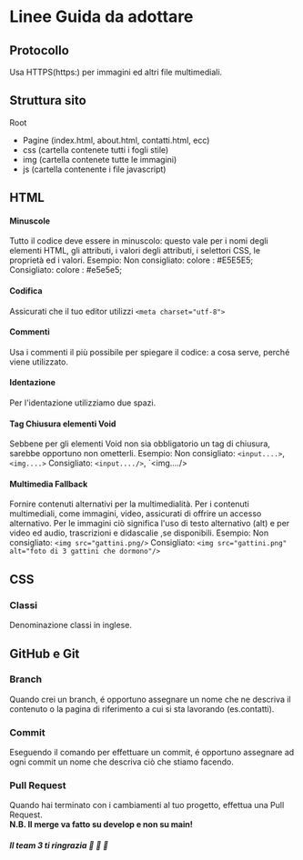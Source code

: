 # Linee Guida da adottare

## Protocollo

Usa HTTPS(https:) per immagini ed altri file multimediali.

## Struttura sito

Root
- Pagine (index.html, about.html, contatti.html, ecc)
- css (cartella contenete tutti i fogli stile)
- img (cartella contenete tutte le immagini)
- js (cartella contenente i file javascript)

## HTML

#### Minuscole

Tutto il codice deve essere in minuscolo: questo vale per i nomi degli elementi HTML, gli attributi, i valori degli attributi, i selettori CSS, le proprietà ed i valori.
Esempio:
Non consigliato:
colore : #E5E5E5;
Consigliato:
colore : #e5e5e5;

#### Codifica

Assicurati che il tuo editor utilizzi
`<meta charset="utf-8">`

#### Commenti

Usa i commenti il più possibile per spiegare il codice: a cosa serve, perché viene utilizzato.

#### Identazione

Per l'identazione utilizziamo due spazi.

#### Tag Chiusura elementi Void

Sebbene per gli elementi Void non sia obbligatorio un tag di chiusura, sarebbe opportuno non ometterli.
Esempio:
Non consigliato:
`<input....>`, `<img....>`
Consigliato:
`<input..../>`, `<img..../>

#### Multimedia Fallback

Fornire contenuti alternativi per la multimedialità.
Per i contenuti multimediali, come immagini, video, assicurati di offrire un accesso alternativo. Per le immagini ciò significa l'uso di testo alternativo (alt) e per video ed audio, trascrizioni e didascalie ,se disponibili.
Esempio:
Non consigliato:
`<img src="gattini.png/>`
Consigliato:
`<img src="gattini.png" alt="foto di 3 gattini che dormono"/>`

## CSS

### Classi

Denominazione classi in inglese.

## GitHub e Git

### Branch

Quando crei un branch, é opportuno assegnare un nome che ne descriva il contenuto o la pagina di riferimento a cui si sta lavorando (es.contatti).
  
### Commit

Eseguendo il comando per effettuare un commit, é opportuno assegnare ad ogni commit un nome che descriva ciò che stiamo facendo.

### Pull Request

Quando hai terminato con i cambiamenti al tuo progetto, effettua una Pull Request. <br />
<strong>N.B. Il merge va fatto su develop e non su main!</strong>

##### Il team 3 ti ringrazia :tada: :tada: :tada:
